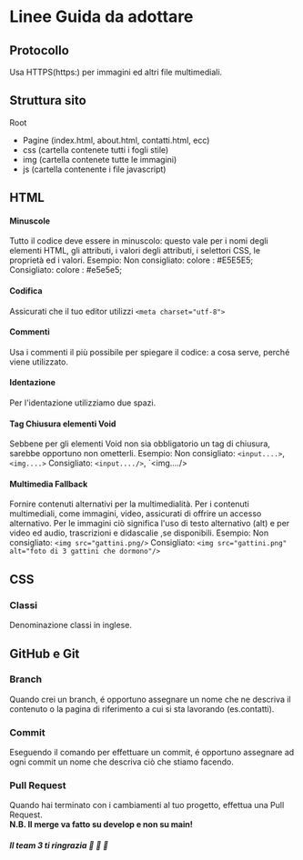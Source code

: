 # Linee Guida da adottare

## Protocollo

Usa HTTPS(https:) per immagini ed altri file multimediali.

## Struttura sito

Root
- Pagine (index.html, about.html, contatti.html, ecc)
- css (cartella contenete tutti i fogli stile)
- img (cartella contenete tutte le immagini)
- js (cartella contenente i file javascript)

## HTML

#### Minuscole

Tutto il codice deve essere in minuscolo: questo vale per i nomi degli elementi HTML, gli attributi, i valori degli attributi, i selettori CSS, le proprietà ed i valori.
Esempio:
Non consigliato:
colore : #E5E5E5;
Consigliato:
colore : #e5e5e5;

#### Codifica

Assicurati che il tuo editor utilizzi
`<meta charset="utf-8">`

#### Commenti

Usa i commenti il più possibile per spiegare il codice: a cosa serve, perché viene utilizzato.

#### Identazione

Per l'identazione utilizziamo due spazi.

#### Tag Chiusura elementi Void

Sebbene per gli elementi Void non sia obbligatorio un tag di chiusura, sarebbe opportuno non ometterli.
Esempio:
Non consigliato:
`<input....>`, `<img....>`
Consigliato:
`<input..../>`, `<img..../>

#### Multimedia Fallback

Fornire contenuti alternativi per la multimedialità.
Per i contenuti multimediali, come immagini, video, assicurati di offrire un accesso alternativo. Per le immagini ciò significa l'uso di testo alternativo (alt) e per video ed audio, trascrizioni e didascalie ,se disponibili.
Esempio:
Non consigliato:
`<img src="gattini.png/>`
Consigliato:
`<img src="gattini.png" alt="foto di 3 gattini che dormono"/>`

## CSS

### Classi

Denominazione classi in inglese.

## GitHub e Git

### Branch

Quando crei un branch, é opportuno assegnare un nome che ne descriva il contenuto o la pagina di riferimento a cui si sta lavorando (es.contatti).
  
### Commit

Eseguendo il comando per effettuare un commit, é opportuno assegnare ad ogni commit un nome che descriva ciò che stiamo facendo.

### Pull Request

Quando hai terminato con i cambiamenti al tuo progetto, effettua una Pull Request. <br />
<strong>N.B. Il merge va fatto su develop e non su main!</strong>

##### Il team 3 ti ringrazia :tada: :tada: :tada:
